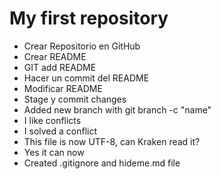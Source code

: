 # My first repository

* Crear Repositorio en GitHub
* Crear README
* GIT add README
* Hacer un commit del README
* Modificar README
* Stage y commit changes
* Added new branch with git branch -c "name"
* I like conflicts
* I solved a conflict
* This file is now UTF-8, can Kraken read it?
* Yes it can now
* Created .gitignore and hideme.md file